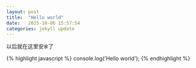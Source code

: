 ```yaml
---
layout: post
title:  "Hello world"
date:   2015-10-06 15:57:54
categories: jekyll update
---
```

以后就在这里安`家`了

{% highlight javascript %}
console.log('Hello world');
{% endhighlight %}

